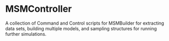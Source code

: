 MSMController
=============

A collection of Command and Control scripts for MSMBuilder for extracting data sets, building multiple models, and sampling structures for running further simulations. 
